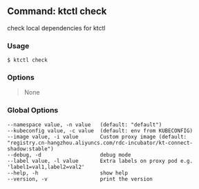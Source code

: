 ## Command: ktctl check

check local dependencies for ktctl

### Usage

```
$ ktctl check
```

### Options

> None

### Global Options

```
--namespace value, -n value   (default: "default")
--kubeconfig value, -c value  (default: env from KUBECONFIG)
--image value, -i value       Custom proxy image (default: "registry.cn-hangzhou.aliyuncs.com/rdc-incubator/kt-connect-shadow:stable")
--debug, -d                   debug mode
--label value, -l value       Extra labels on proxy pod e.g. 'label1=val1,label2=val2'
--help, -h                    show help
--version, -v                 print the version
```
